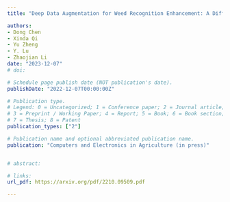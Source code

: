```yaml
---
title: "Deep Data Augmentation for Weed Recognition Enhancement: A Diffusion Probabilistic Model and Transfer Learning Based Approach"

authors:
- Dong Chen
- Xinda Qi
- Yu Zheng
- Y. Lu
- Zhaojian Li
date: "2023-12-07"
# doi: 

# Schedule page publish date (NOT publication's date).
publishDate: "2022-12-07T00:00:00Z"

# Publication type.
# Legend: 0 = Uncategorized; 1 = Conference paper; 2 = Journal article;
# 3 = Preprint / Working Paper; 4 = Report; 5 = Book; 6 = Book section;
# 7 = Thesis; 8 = Patent
publication_types: ["2"]

# Publication name and optional abbreviated publication name.
publication: "Computers and Electronics in Agriculture (in press)"


# abstract: 

# links:
url_pdf: https://arxiv.org/pdf/2210.09509.pdf

---
```


